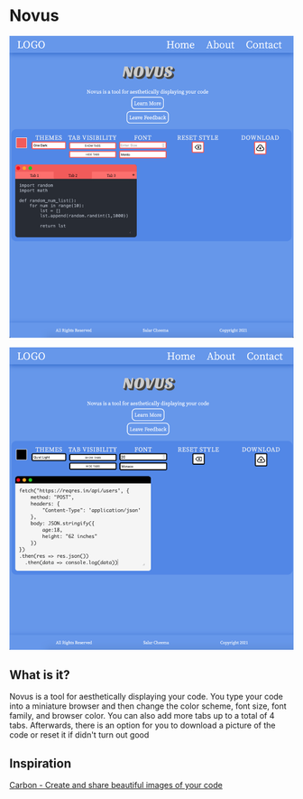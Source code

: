 # Novus

![Demo 1](./Images/demo1.png)

![Demo 2](./Images/demo2.png)

## What is it?

Novus is a tool for aesthetically displaying your code. You type your code into a miniature browser and then change the color scheme, font size, font family, and browser color. You can also add more tabs up to a total of 4 tabs. Afterwards, there is an option for you to download a picture of the code or reset it if didn't turn out good

## Inspiration

[Carbon - Create and share beautiful images of your code](http://carbon.now.sh)